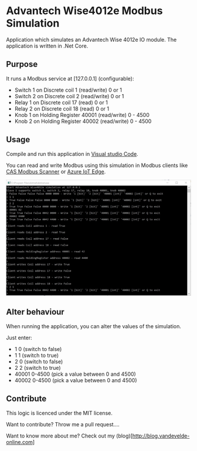 ﻿# Advantech Wise4012e Modbus Simulation

Application which simulates an Advantech Wise 4012e IO module. The application is written in .Net Core.

## Purpose

It runs a Modbus service at [127.0.0.1] (configurable):

* Switch 1 on Discrete coil 1 (read/write) 0 or 1
* Switch 2 on Discrete coil 2 (read/write) 0 or 1
* Relay 1 on Discrete coil 17 (read) 0 or 1
* Relay 2 on Discrete coil 18 (read) 0 or 1
* Knob 1 on Holding Register 40001 (read/write) 0 - 4500
* Knob 2 on Holding Register 40002 (read/write) 0 - 4500 

## Usage

Compile and run this application in [Visual studio Code](https://code.visualstudio.com/).

You can read and write Modbus using this simulation in Modbus clients like [CAS Modbus Scanner](http://store.chipkin.com/articles/modbus-scanner-what-is-the-cas-modbus-scanner) or [Azure IoT Edge](https://docs.microsoft.com/en-us/azure/iot-edge/deploy-modbus-gateway).

![alt tag](img/simulation.jpg)

## Alter behaviour

When running the application, you can alter the values of the simulation.

Just enter:

* 1 0 (switch to false)
* 1 1 (switch to true)
* 2 0 (switch to false)
* 2 2 (switch to true)
* 40001 0-4500 (pick a value between 0 and 4500)
* 40002 0-4500 (pick a value between 0 and 4500)

## Contribute

This logic is licenced under the MIT license.

Want to contribute? Throw me a pull request....

Want to know more about me? Check out my (blog)[http://blog.vandevelde-online.com]

